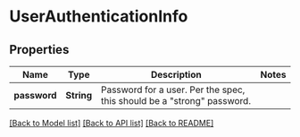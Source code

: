 # UserAuthenticationInfo

## Properties

Name | Type | Description | Notes
------------ | ------------- | ------------- | -------------
**password** | **String** | Password for a user. Per the spec, this should be a \"strong\" password. | 

[[Back to Model list]](../README.md#documentation-for-models) [[Back to API list]](../README.md#documentation-for-api-endpoints) [[Back to README]](../README.md)


